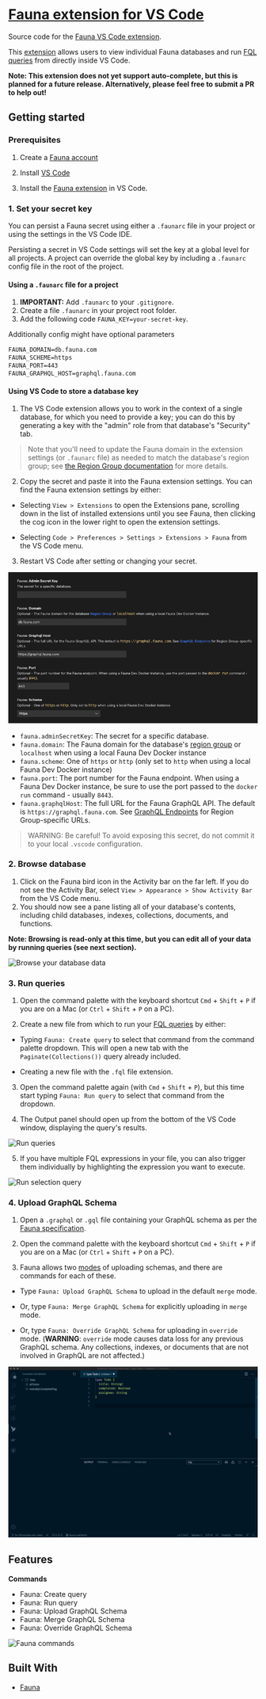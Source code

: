 # [Fauna extension for VS Code](https://marketplace.visualstudio.com/items?itemName=fauna.fauna)

Source code for the [Fauna VS Code extension](https://marketplace.visualstudio.com/items?itemName=fauna.fauna).

This [extension](https://marketplace.visualstudio.com/items?itemName=fauna.fauna) allows users to view individual Fauna databases and run [FQL queries](https://docs.fauna.com/fauna/current/api/fql/) from directly inside VS Code.

**Note: This extension does not yet support auto-complete, but this is planned for a future release. Alternatively, please feel free to submit a PR to help out!**

## Getting started

### Prerequisites

1. Create a [Fauna account](https://dashboard.fauna.com/accounts/register)

2. Install [VS Code](https://code.visualstudio.com/Download)

3. Install the [Fauna extension](https://marketplace.visualstudio.com/items?itemName=fauna.fauna) in VS Code.

### 1. Set your secret key

You can persist a Fauna secret using either a `.faunarc` file in your project or using the settings in the VS Code IDE.

Persisting a secret in VS Code settings will set the key at a global level for all projects. A project can override the global key by including a `.faunarc` config file in the root of the project.

#### Using a `.faunarc` file for a project

1. **IMPORTANT:** Add `.faunarc` to your `.gitignore`.
2. Create a file `.faunarc` in your project root folder.
3. Add the following code `FAUNA_KEY=your-secret-key`.

Additionally config might have optional parameters

```
FAUNA_DOMAIN=db.fauna.com
FAUNA_SCHEME=https
FAUNA_PORT=443
FAUNA_GRAPHQL_HOST=graphql.fauna.com
```

#### Using VS Code to store a database key

1. The VS Code extension allows you to work in the context of a single database, for which you need to provide a key; you can do this by generating a key with the "admin" role from that database's "Security" tab.

> Note that you'll need to update the Fauna domain in the extension settings (or `.faunarc` file) as needed to match the database's region group; see [the Region Group documentation](https://docs.fauna.com/fauna/current/learn/understanding/region_groups#how-to-use-region-groups) for more details.

2. Copy the secret and paste it into the Fauna extension settings. You can find the Fauna extension settings by either:

- Selecting `View > Extensions` to open the Extensions pane, scrolling down in the list of installed extensions until you see Fauna, then clicking the cog icon in the lower right to open the extension settings.

- Selecting `Code > Preferences > Settings > Extensions > Fauna` from the VS Code menu.

3. Restart VS Code after setting or changing your secret.

![Extension settings](media/extension-settings.png)

- `fauna.adminSecretKey`: The secret for a specific database.
- `fauna.domain`: The Fauna domain for the database's [region group](https://docs.fauna.com/fauna/current/learn/understanding/region_groups#how-to-use-region-groups) or `localhost` when using a local Fauna Dev Docker instance
- `fauna.scheme`: One of `https` or `http` (only set to `http` when using a local Fauna Dev Docker instance)
- `fauna.port`: The port number for the Fauna endpoint. When using a Fauna Dev Docker instance, be sure to use the port passed to the `docker run` command - usually `8443`.
- `fauna.graphqlHost`: The full URL for the Fauna GraphQL API. The default is `https://graphql.fauna.com`. See [GraphQL Endpoints](https://docs.fauna.com/fauna/current/api/graphql/endpoints) for Region Group-specific URLs.

> WARNING: Be careful! To avoid exposing this secret, do not commit it to your local `.vscode` configuration.

### 2. Browse database

1. Click on the Fauna bird icon in the Activity bar on the far left. If you do not see the Activity Bar, select `View > Appearance > Show Activity Bar` from the VS Code menu.
2. You should now see a pane listing all of your database's contents, including child databases, indexes, collections, documents, and functions.

**Note: Browsing is read-only at this time, but you can edit all of your data by running queries (see next section).**

![Browse your database data](media/browse-feature.png)

### 3. Run queries

1. Open the command palette with the keyboard shortcut `Cmd` + `Shift` + `P` if you are on a Mac (or `Ctrl` + `Shift` + `P` on a PC).

2. Create a new file from which to run your [FQL queries](https://docs.fauna.com/fauna/current/api/fql/) by either:

- Typing `Fauna: Create query` to select that command from the command palette dropdown. This will open a new tab with the `Paginate(Collections())` query already included.

- Creating a new file with the `.fql` file extension.

3. Open the command palette again (with `Cmd` + `Shift` + `P`), but this time start typing `Fauna: Run query` to select that command from the dropdown.

4. The Output panel should open up from the bottom of the VS Code window, displaying the query's results.

![Run queries](media/query-feature.gif)

5. If you have multiple FQL expressions in your file, you can also trigger them individually by highlighting the expression you want to execute.

![Run selection query](media/selection-query.gif)

### 4. Upload GraphQL Schema

1. Open a `.graphql` or `.gql` file containing your GraphQL schema as per the [Fauna specification](https://docs.fauna.com/fauna/current/api/graphql).

2. Open the command palette with the keyboard shortcut `Cmd` + `Shift` + `P` if you are on a Mac (or `Ctrl` + `Shift` + `P` on a PC).

3. Fauna allows two [modes](https://docs.fauna.com/fauna/current/api/graphql/endpoints#modes) of uploading schemas, and there are commands for each of these.

- Type `Fauna: Upload GraphQL Schema` to upload in the default `merge` mode.

- Or, type `Fauna: Merge GraphQL Schema` for explicitly uploading in `merge` mode.

- Or, type `Fauna: Override GraphQL Schema` for uploading in `override` mode. (**WARNING**: `override` mode causes data loss for any previous GraphQL schema. Any collections, indexes, or documents that are not involved in GraphQL are not affected.)

![Upload GraphQL schema](media/upload-schema-cmd.gif)

## Features

**Commands**

- Fauna: Create query
- Fauna: Run query
- Fauna: Upload GraphQL Schema
- Fauna: Merge GraphQL Schema
- Fauna: Override GraphQL Schema

![Fauna commands](media/fauna-commands.png)

## Built With

- [Fauna](https://fauna.com/)
